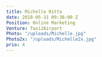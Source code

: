 ```yaml
---
title: Michelle Ritta
date: 2018-05-31 09:36:00 Z
Position: Online Marketing
Venture: Taxi2Airport
Photo: "/uploads/Michelle.jpg"
Photo2x: "/uploads/Michelle2x.jpg"
prio: 4
---
```



